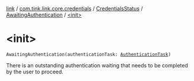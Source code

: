 [link](../../../index.md) / [com.tink.link.core.credentials](../../index.md) / [CredentialsStatus](../index.md) / [AwaitingAuthentication](index.md) / [&lt;init&gt;](./-init-.md)

# &lt;init&gt;

`AwaitingAuthentication(authenticationTask: `[`AuthenticationTask`](../../../com.tink.link.authentication/-authentication-task/index.md)`)`

There is an outstanding authentication waiting that needs to be completed by the user to
proceed.

